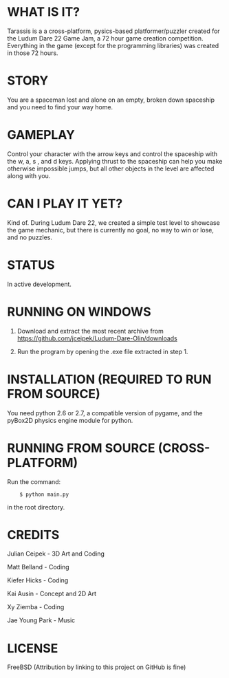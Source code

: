 WHAT IS IT?
===========

Tarassis is a a cross-platform, pysics-based platformer/puzzler created for the Ludum Dare 22 Game Jam, a 72 hour game creation competition.
Everything in the game (except for the programming libraries) was created in those 72 hours.

STORY
=====
You are a spaceman lost and alone on an empty, broken down spaceship and you need to find your way home. 


GAMEPLAY
========

Control your character with the arrow keys and control the spaceship with the w, a, s , and d keys. Applying thrust to the spaceship can help you make otherwise impossible jumps,
but all other objects in the level are affected along with you.


CAN I PLAY IT YET?
=================
Kind of. During Ludum Dare 22, we created a simple test level to showcase the game mechanic, but there is currently no goal, no way to win or lose, and no puzzles.

STATUS
======
In active development.

RUNNING ON WINDOWS
==================
1. Download and extract the most recent archive from https://github.com/jceipek/Ludum-Dare-Olin/downloads

2. Run the program by opening the .exe file extracted in step 1.

INSTALLATION (REQUIRED TO RUN FROM SOURCE)
===========================================
You need python 2.6 or 2.7, a compatible version of pygame, and the pyBox2D physics engine module for python.

RUNNING FROM SOURCE (CROSS-PLATFORM)
====================================
Run the command:

        $ python main.py

in the root directory.


CREDITS
=======
Julian Ceipek - 3D Art and Coding

Matt Belland - Coding

Kiefer Hicks - Coding

Kai Ausin - Concept and 2D Art

Xy Ziemba - Coding

Jae Young Park - Music


LICENSE
=======
FreeBSD (Attribution by linking to this project on GitHub is fine)
